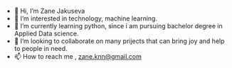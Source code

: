 - 👋 Hi, I’m Zane Jakuseva
- 👀 I’m interested in technology, machine learning.
- 🌱 I’m currently learning python, since i am pursuing bachelor degree in Applied Data science.
- 💞️ I’m looking to collaborate on many prijects that can bring joy and help to people in need.
- 📫 How to reach me , zane.knn@gmail.com

<!---
zaneknn/zaneknn is a ✨ special ✨ repository because its `README.md` (this file) appears on your GitHub profile.
You can click the Preview link to take a look at your changes.
--->
